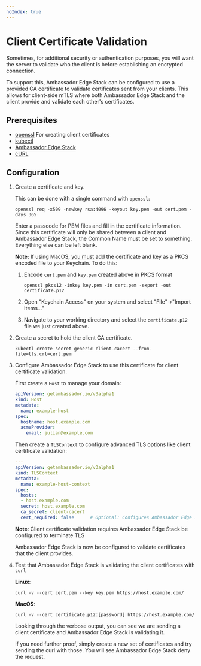```yaml
---
noIndex: true
---
```


# Client Certificate Validation

Sometimes, for additional security or authentication purposes, you will want the server to validate who the client is before establishing an encrypted connection.

To support this, Ambassador Edge Stack can be configured to use a provided CA certificate to validate certificates sent from your clients. This allows for client-side mTLS where both Ambassador Edge Stack and the client provide and validate each other's certificates.

## Prerequisites

* [openssl](https://www.openssl.org/source/) For creating client certificates
* [kubectl](https://kubernetes.io/docs/tasks/tools/install-kubectl/)
* [Ambassador Edge Stack](../../)
* [cURL](https://curl.haxx.se/download.html)

## Configuration

1.  Create a certificate and key.

    This can be done with a single command with `openssl`:

    ```
    openssl req -x509 -newkey rsa:4096 -keyout key.pem -out cert.pem -days 365
    ```

    Enter a passcode for PEM files and fill in the certificate information. Since this certificate will only be shared between a client and Ambassador Edge Stack, the Common Name must be set to something. Everything else can be left blank.

    **Note:** If using MacOS, [you must](https://curl.haxx.se/mail/archive-2014-10/0053.html) add the certificate and key as a PKCS encoded file to your Keychain. To do this:

    1.  Encode `cert.pem` and `key.pem` created above in PKCS format

        ```
        openssl pkcs12 -inkey key.pem -in cert.pem -export -out certificate.p12
        ```
    2. Open "Keychain Access" on your system and select "File"->"Import Items..."
    3. Navigate to your working directory and select the `certificate.p12` file we just created above.
2.  Create a secret to hold the client CA certificate.

    ```
    kubectl create secret generic client-cacert --from-file=tls.crt=cert.pem
    ```
3.  Configure Ambassador Edge Stack to use this certificate for client certificate validation.

    First create a `Host` to manage your domain:

    ```yaml
    apiVersion: getambassador.io/v3alpha1
    kind: Host
    metadata:
      name: example-host
    spec:
      hostname: host.example.com
      acmeProvider:
        email: julian@example.com
    ```

    Then create a `TLSContext` to configure advanced TLS options like client certificate validation:

    ```yaml
    ---
    apiVersion: getambassador.io/v3alpha1
    kind: TLSContext
    metadata:
      name: example-host-context
    spec:
      hosts:
      - host.example.com
      secret: host.example.com
      ca_secret: client-cacert
      cert_required: false      # Optional: Configures Ambassador Edge Stack to reject the request if the client does not provide a certificate. Default: false
    ```

    **Note**: Client certificate validation requires Ambassador Edge Stack be configured to terminate TLS

    Ambassador Edge Stack is now be configured to validate certificates that the client provides.
4.  Test that Ambassador Edge Stack is validating the client certificates with `curl`

    **Linux**:

    ```
    curl -v --cert cert.pem --key key.pem https://host.example.com/
    ```

    **MacOS**:

    ```
    curl -v --cert certificate.p12:[password] https://host.example.com/
    ```

    Looking through the verbose output, you can see we are sending a client certificate and Ambassador Edge Stack is validating it.

    If you need further proof, simply create a new set of certificates and try sending the curl with those. You will see Ambassador Edge Stack deny the request.
